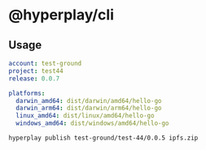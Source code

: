 # @hyperplay/cli

## Usage

```yml
account: test-ground
project: test44
release: 0.0.7

platforms:
  darwin_amd64: dist/darwin/amd64/hello-go
  darwin_arm64: dist/darwin/arm64/hello-go
  linux_amd64: dist/linux/amd64/hello-go
  windows_amd64: dist/windows/amd64/hello-go

```

```bash
hyperplay publish test-ground/test-44/0.0.5 ipfs.zip
```

